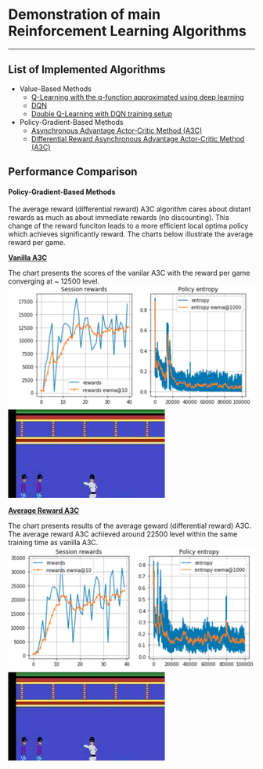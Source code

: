 # Demonstration of main Reinforcement Learning Algorithms

---

## List of Implemented Algorithms

- Value-Based Methods
	- [Q-Learning with the q-function approximated using deep learning](ParametarizedQLearning/approx_qlearning.ipynb)
	- [DQN](DQN/dqn_atari.ipynb)
	- [Double Q-Learning with DQN training setup](DQN/double-dqn_atari.ipynb)
- Policy-Gradient-Based Methods
	- [Asynchronous Advantage Actor-Critic Method (A3C)](PolicyGradientMethods/A3C/a3c_KungFuMaster.ipynb)
	- [Differential Reward Asynchronous Advantage Actor-Critic Method (A3C)](PolicyGradientMethods/A3C/differential_reward_a3c_KungFuMaster.ipynb)


## Performance Comparison

#### Policy-Gradient-Based Methods

The average reward (differential reward) A3C algorithm cares about distant rewards as much as about immediate rewards (no discounting). This change of the reward funciton leads to a more efficient local optima policy which achieves significantly reward. The charts below illustrate the average reward per game.

[**Vanilla A3C**](PolicyGradientMethods/A3C/a3c_KungFuMaster.ipynb)

The chart presents the scores of the vanilar A3C with the reward per game converging at ~ 12500 level.
![alt text](PolicyGradientMethods/A3C/images/A3C.jpg "Vanilla A3C")
[![IMAGE ALT TEXT HERE](PolicyGradientMethods/A3C/images/A3Ct.jpg)](https://youtu.be/h_WXMsaMTZ4)

[**Average Reward A3C**](PolicyGradientMethods/A3C/differential_reward_a3c_KungFuMaster.ipynb)

The chart presents results of the average geward (differential reward) A3C. The average reward A3C achieved around 22500 level within the same training time as vanilla A3C.
![alt text](PolicyGradientMethods/A3C/images/DiffRewardA3C.jpg "Average Reward A3C")
[![IMAGE ALT TEXT HERE](PolicyGradientMethods/A3C/images/A3Ct.jpg)](https://youtu.be/kU-fwBy06tw)